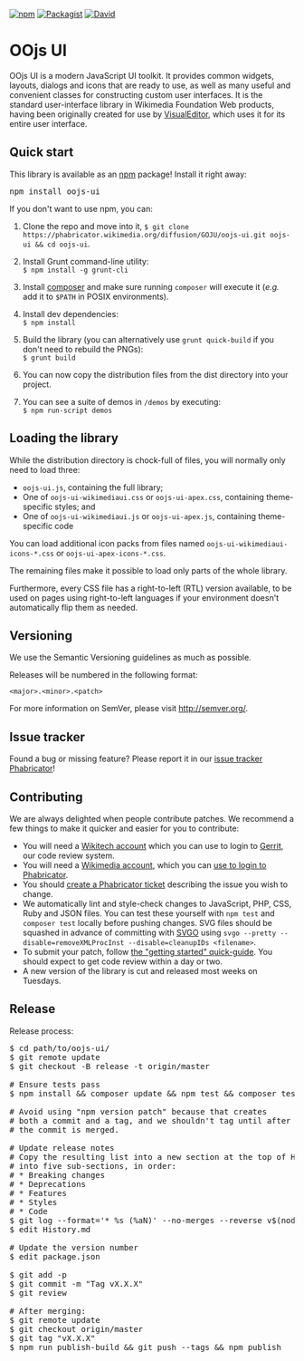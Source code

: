 [![npm](https://img.shields.io/npm/v/oojs-ui.svg?style=flat)](https://www.npmjs.com/package/oojs-ui) [![Packagist](https://img.shields.io/packagist/v/oojs/oojs-ui.svg?style=flat)](https://packagist.org/packages/oojs/oojs-ui) [![David](https://img.shields.io/david/dev/wikimedia/oojs-ui.svg?style=flat)](https://david-dm.org/wikimedia/oojs-ui#info=devDependencies)

OOjs UI
=================

OOjs UI is a modern JavaScript UI toolkit. It provides common widgets, layouts, dialogs and icons that are ready to use, as well as many useful and convenient classes for constructing custom user interfaces. It is the standard user-interface library in Wikimedia Foundation Web products, having been originally created for use by [VisualEditor](https://www.mediawiki.org/wiki/VisualEditor), which uses it for its entire user interface.

Quick start
----------

This library is available as an [npm](https://npmjs.org/) package! Install it right away:
<pre lang="bash">
npm install oojs-ui
</pre>

If you don't want to use npm, you can:

1. Clone the repo and move into it, `$ git clone https://phabricator.wikimedia.org/diffusion/GOJU/oojs-ui.git oojs-ui && cd oojs-ui`.

2. Install Grunt command-line utility:<br>`$ npm install -g grunt-cli`

3. Install [composer](https://getcomposer.org/download/) and make sure running `composer` will execute it (*e.g.* add it to `$PATH` in POSIX environments).

4. Install dev dependencies:<br>`$ npm install`

5. Build the library (you can alternatively use `grunt quick-build` if you don't need to rebuild the PNGs):<br>`$ grunt build`

6. You can now copy the distribution files from the dist directory into your project.

7. You can see a suite of demos in `/demos` by executing:<br>`$ npm run-script demos`


Loading the library
-------------------

While the distribution directory is chock-full of files, you will normally only need to load three:

* `oojs-ui.js`, containing the full library;
* One of `oojs-ui-wikimediaui.css` or `oojs-ui-apex.css`, containing theme-specific styles; and
* One of `oojs-ui-wikimediaui.js` or  `oojs-ui-apex.js`, containing theme-specific code

You can load additional icon packs from files named `oojs-ui-wikimediaui-icons-*.css` or  `oojs-ui-apex-icons-*.css`.

The remaining files make it possible to load only parts of the whole library.

Furthermore, every CSS file has a right-to-left (RTL) version available, to be used on pages using right-to-left languages if your environment doesn't automatically flip them as needed.


Versioning
----------

We use the Semantic Versioning guidelines as much as possible.

Releases will be numbered in the following format:

`<major>.<minor>.<patch>`

For more information on SemVer, please visit http://semver.org/.


Issue tracker
-------------

Found a bug or missing feature? Please report it in our [issue tracker Phabricator](https://phabricator.wikimedia.org/maniphest/task/edit/form/1/?projects=PHID-PROJ-dgmoevjqeqlerleqzzx5)!


Contributing
------------

We are always delighted when people contribute patches. We recommend a few things to make it quicker and easier for you to contribute:

* You will need a [Wikitech account](https://wikitech.wikimedia.org/w/index.php?title=Special:UserLogin&returnto=Help%3AGetting+Started&type=signup) which you can use to login to [Gerrit](https://gerrit.wikimedia.org/), our code review system.
* You will need a [Wikimedia account](https://www.mediawiki.org/w/index.php?title=Special:UserLogin&type=signup), which you can [use to login to Phabricator](https://www.mediawiki.org/w/index.php?title=Special:UserLogin&returnto=Special%3AOAuth%2Fauthorize&returntoquery=oauth_token%3D2fa60627878b83173e0196040b983326%26oauth_consumer_key%3D038ec949b263dc807b0079fd88538f37).
* You should [create a Phabricator ticket](https://phabricator.wikimedia.org/maniphest/task/edit/form/1/?projects=PHID-PROJ-dgmoevjqeqlerleqzzx5) describing the issue you wish to change.
* We automatically lint and style-check changes to JavaScript, PHP, CSS, Ruby and JSON files. You can test these yourself with `npm test` and `composer test` locally before pushing changes. SVG files should be squashed in advance of committing with [SVGO](https://github.com/svg/svgo) using `svgo --pretty --disable=removeXMLProcInst --disable=cleanupIDs <filename>`.
* To submit your patch, follow [the "getting started" quick-guide](https://www.mediawiki.org/wiki/Gerrit/Getting_started). You should expect to get code review within a day or two.
* A new version of the library is cut and released most weeks on Tuesdays.


Release
----------

Release process:
<pre lang="bash">
$ cd path/to/oojs-ui/
$ git remote update
$ git checkout -B release -t origin/master

# Ensure tests pass
$ npm install && composer update && npm test && composer test

# Avoid using "npm version patch" because that creates
# both a commit and a tag, and we shouldn't tag until after
# the commit is merged.

# Update release notes
# Copy the resulting list into a new section at the top of History.md and edit
# into five sub-sections, in order:
# * Breaking changes
# * Deprecations
# * Features
# * Styles
# * Code
$ git log --format='* %s (%aN)' --no-merges --reverse v$(node -e 'console.log(require("./package.json").version);')...HEAD | grep -v "Localisation updates from" | sort
$ edit History.md

# Update the version number
$ edit package.json

$ git add -p
$ git commit -m "Tag vX.X.X"
$ git review

# After merging:
$ git remote update
$ git checkout origin/master
$ git tag "vX.X.X"
$ npm run publish-build && git push --tags && npm publish
</pre>
